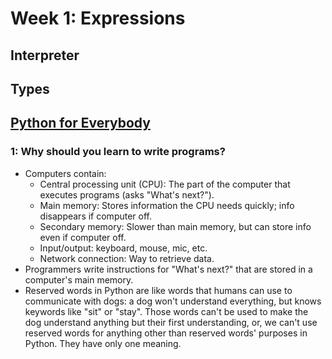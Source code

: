 # Week 1: Expressions 

## Interpreter 

## Types 

## [Python for Everybody](https://fog.ccsf.edu/~abrick/Severance.pdf)
### 1: Why should you learn to write programs? 
* Computers contain: 
  * Central processing unit (CPU): The part of the computer that executes programs (asks "What's next?").
  * Main memory: Stores information the CPU needs quickly; info disappears if computer off.
  * Secondary memory: Slower than main memory, but can store info even if computer off. 
  * Input/output: keyboard, mouse, mic, etc. 
  * Network connection: Way to retrieve data. 
* Programmers write instructions for "What's next?" that are stored in a computer's main memory. 
* Reserved words in Python are like words that humans can use to communicate with dogs: a dog won't understand everything, but knows keywords like "sit" or "stay". Those words can't be used to make the dog understand anything but their first understanding, or, we can't use reserved words for anything other than reserved words' purposes in Python. They have only one meaning. 